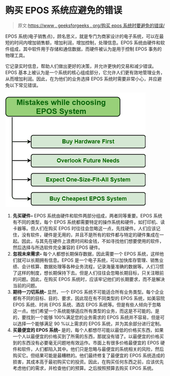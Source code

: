 # 购买 EPOS 系统应避免的错误

> 原文:[https://www . geeksforgeeks . org/购买 epos 系统时要避免的错误/](https://www.geeksforgeeks.org/mistakes-to-avoid-while-buying-epos-system/)

EPOS 系统(电子销售点)，顾名思义，就是专门为商家设计的电子系统，可以在最短的时间内增加销售额，增加利润，增加控制，处理信息。EPOS 系统由硬件和软件组成，其中软件用于存储和通信数据，而硬件被认为是用于控制 EPOS 事务的物理工具。

它记录实时信息，帮助人们做出更好的决策，并允许更快的交易和减少错误。EPOS 基本上被认为是一个系统的核心组成部分，它允许人们更有效地管理业务，从而增加利润。因此，在为他们的业务选择 EPOS 系统时需要非常小心，并应避免以下常见错误。

![](img/bd6efc0cd372ced6e51fc077bc1539b8.png)

1.  **先买硬件–**
    EPOS 系统由硬件和软件两部分组成，两者同等重要。EPOS 系统有不同的类型，每个 EPOS 系统都需要特定的操作系统和硬件，如打印机、读卡器等。但人们在购买 EPOS 时往往会忽略这一点，先找硬件。人们应该记住，没有软件，硬件是无用的，并且不是所有的软件都与特定的硬件集成在一起。因此，与其先在硬件上浪费时间和金钱，不如寻找他们想要使用的软件，然后选择与所选软件完全兼容的 EPOS 硬件。
2.  **忽视未来需求–**
    每个人都想长期保存数据，因此需要一个 EPOS 系统，这样他们就可以长期拥有信息。EPOS 是一个电子系统，可以加快库存管理、销售业绩、会计核算、数据处理等各种业务流程，记录海量准确的数据等。人们习惯了这样的制度，想长期保持下去。但是人们往往会忽略长期目标，只关注眼前的问题。因此，在购买 EPOS 系统时，应该牢记他们的长期要求，而不是解决当前的问题。
3.  **期待一刀切系统–**
    显然，一个 EPOS 系统不可能适合所有业务类型。每个企业都有不同的目标、目的、要求，因此现在有不同类型的 EPOS 系统，如美容院 EPOS 系统、时尚 EPOS 系统、酒店 EPOS 系统等。但是有些人倾向于忽略这一点。他们希望一个系统能够适应所有类型的业务，而这是不可能的。是的，要找到一个能够 100%满足您的业务需求的 EPOS 系统并不容易，但是可以选择一个能够满足 90 %以上需求的 EPOS 系统，并为其余部分进行定制。
4.  **买最便宜的 EPOS 系统–**
    是的，每个人都想尽可能以最低的价格买东西，如果一个人以最便宜的价格买到了所需的东西，那就没有错了。以最便宜的价格买到的东西没有必要毫无问题地有效运作。市面上有很多价格最便宜的 EPOS 硬件和软件，人们都陷入其中。他们只是忽略与最便宜的系统相关的风险，然后购买它。但结果可能是最糟糕的。他们最终修复了最便宜的 EPOS 系统造成的损害，其成本高于最初购买它的投资。因此，在购买任何东西之前，应该优先考虑他们的需求，并检查他们的预算。之后按照预算去购买 EPOS 系统。